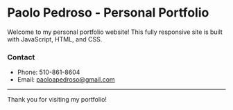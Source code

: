 # Paolo Pedroso - Personal Portfolio

Welcome to my personal portfolio website! This fully responsive site is built with JavaScript, HTML, and CSS.

### Contact
- Phone: 510-861-8604
- Email: paoloapedroso@gmail.com

---

Thank you for visiting my portfolio!
